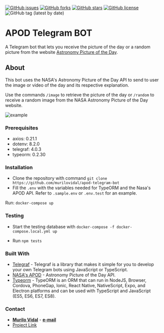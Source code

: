 [![GitHub issues](https://img.shields.io/github/issues/murilovidal/apod-telegram-bot)](https://github.com/murilovidal/apod-telegram-bot/issues) [![GitHub forks](https://img.shields.io/github/forks/murilovidal/apod-telegram-bot)](https://github.com/murilovidal/apod-telegram-bot/network) [![GitHub stars](https://img.shields.io/github/stars/murilovidal/apod-telegram-bot)](https://github.com/murilovidal/apod-telegram-bot/stargazers) [![GitHub license](https://img.shields.io/github/license/murilovidal/apod-telegram-bot)](https://github.com/murilovidal/apod-telegram-bot) ![GitHub tag (latest by date)](https://img.shields.io/github/v/tag/murilovidal/apod-telegram-bot?color=teal)

# APOD Telegram BOT

A Telegram bot that lets you receive the picture of the day or a random picture from the website [Astronomy Picture of the Day](https://apod.nasa.gov/apod/astropix.html).

## About

This bot uses the NASA's Astronomy Picture of the Day API to send to user the image or video of the day and its respective explanation.

Use the commands `/image` to retrieve the picture of the day or `/random` to receive a random image from the NASA Astronomy Picture of the Day website.

![example](animation.gif)

### Prerequisites

- axios: 0.21.1
- dotenv: 8.2.0
- telegraf: 4.0.3
- typeorm: 0.2.30

### Installation

- Clone the repository with command `git clone https://github.com/murilovidal/apod-telegram-bot`
- Fill the `.env` with the variables needed for TypeORM and the Nasa's APOD API. Refer to `.sample.env` or `.env.test` for an example.

Run:
`docker-compose up`

### Testing

- Start the testing database with `docker-compose -f docker-compose.local.yml up`

- Run `npm tests`

### Built With

- [Telegraf](https://telegraf.js.org/) - Telegraf is a library that makes it simple for you to develop your own Telegram bots using JavaScript or TypeScript.
- [NASA's APOD](https://api.nasa.gov/) - Astronomy Picture of the Day API.
- [Typeorm](https://typeorm.io/) - TypeORM is an ORM that can run in NodeJS, Browser, Cordova, PhoneGap, Ionic, React Native, NativeScript, Expo, and Electron platforms and can be used with TypeScript and JavaScript (ES5, ES6, ES7, ES8).

### Contact

- [**Murilo Vidal**](https://murilovidal.xyz/) - [**e-mail**](murilovidal@gmail.com)
- [Project Link](https://github.com/murilovidal)
